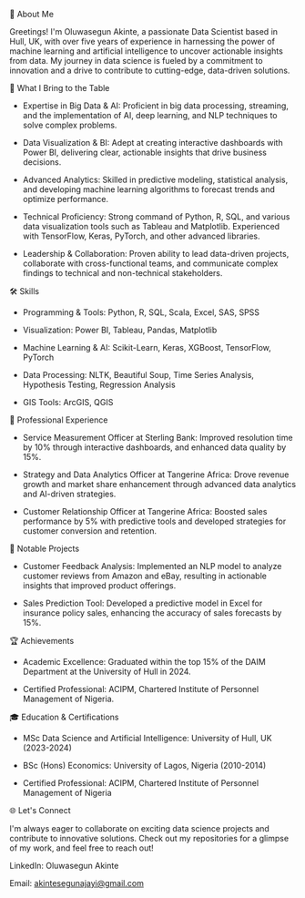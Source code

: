 🚀 About Me

Greetings! I'm Oluwasegun Akinte, a passionate Data Scientist based in Hull, UK, with over five years of experience in harnessing the power of machine learning and artificial intelligence to uncover actionable insights from data. My journey in data science is fueled by a commitment to innovation and a drive to contribute to cutting-edge, data-driven solutions.


🎯 What I Bring to the Table

- Expertise in Big Data & AI: Proficient in big data processing, streaming, and the implementation of AI, deep learning, and NLP techniques to solve complex problems.

- Data Visualization & BI: Adept at creating interactive dashboards with Power BI, delivering clear, actionable insights that drive business decisions.

- Advanced Analytics: Skilled in predictive modeling, statistical analysis, and developing machine learning algorithms to forecast trends and optimize performance.

- Technical Proficiency: Strong command of Python, R, SQL, and various data visualization tools such as Tableau and Matplotlib. Experienced with TensorFlow, Keras, PyTorch, and other 
advanced libraries.

- Leadership & Collaboration: Proven ability to lead data-driven projects, collaborate with cross-functional teams, and communicate complex findings to technical and non-technical 
stakeholders.

🛠️ Skills

- Programming & Tools: Python, R, SQL, Scala, Excel, SAS, SPSS

- Visualization: Power BI, Tableau, Pandas, Matplotlib

- Machine Learning & AI: Scikit-Learn, Keras, XGBoost, TensorFlow, PyTorch

- Data Processing: NLTK, Beautiful Soup, Time Series Analysis, Hypothesis Testing, Regression Analysis

- GIS Tools: ArcGIS, QGIS

💼 Professional Experience

- Service Measurement Officer at Sterling Bank: Improved resolution time by 10% through interactive dashboards, and enhanced data quality by 15%.

- Strategy and Data Analytics Officer at Tangerine Africa: Drove revenue growth and market share enhancement through advanced data analytics and AI-driven strategies.

- Customer Relationship Officer at Tangerine Africa: Boosted sales performance by 5% with predictive tools and developed strategies for customer conversion and retention.

🌟 Notable Projects

- Customer Feedback Analysis: Implemented an NLP model to analyze customer reviews from Amazon and eBay, resulting in actionable insights that improved product offerings.

- Sales Prediction Tool: Developed a predictive model in Excel for insurance policy sales, enhancing the accuracy of sales forecasts by 15%.

🏆 Achievements

- Academic Excellence: Graduated within the top 15% of the DAIM Department at the University of Hull in 2024.

- Certified Professional: ACIPM, Chartered Institute of Personnel Management of Nigeria.

🎓 Education & Certifications

- MSc Data Science and Artificial Intelligence: University of Hull, UK (2023-2024)

- BSc (Hons) Economics: University of Lagos, Nigeria (2010-2014)

- Certified Professional: ACIPM, Chartered Institute of Personnel Management of Nigeria

🌐 Let's Connect

I'm always eager to collaborate on exciting data science projects and contribute to innovative solutions. Check out my repositories for a glimpse of my work, and feel free to reach out!


LinkedIn: Oluwasegun Akinte

Email: akintesegunajayi@gmail.com
